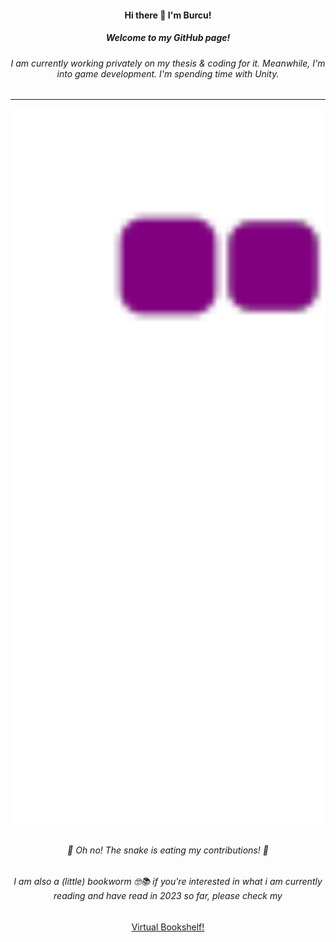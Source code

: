 <div align="center">
<h4>Hi there 👋 I'm Burcu! </h4>
  <h5>Welcome to my GitHub page! </h5>
  <h6>I am currently working privately on my thesis & coding for it. Meanwhile, I'm into game development. I'm spending time with Unity. </h6>
</div>

<!--
**burcia1711/burcia1711** is a ✨ _special_ ✨ repository because its `README.md` (this file) appears on your GitHub profile.

Here are some ideas to get you started:


- 🌱 I’m currently learning ...
- 👯 I’m looking to collaborate on ...
- 🤔 I’m looking for help with ...
- 🔭 I’m currently working on ...
- 💬 Ask me about ...
- 📫 How to reach me: ...
- 😄 Pronouns: ...
- ⚡ Fun fact: ...

-->
-----------------
<div align="center">
  <img alt="snake eating my contribution" src="https://github.com/burcia1711/burcia1711/blob/output/github-contribution-grid-snake.gif" width="800">
   <h6>🐍 Oh no! The snake is eating my contributions! 🐍</h6>
</div>

<div align="center">

  <h6>I am also a (little) bookworm 🤓📚 if you're interested in what i am currently reading and have read in 2023 so far, please check my </h6>
  
 [Virtual Bookshelf!](https://burcia1711.github.io/virtual-bookshelf/)
 
 </div>
 
 
